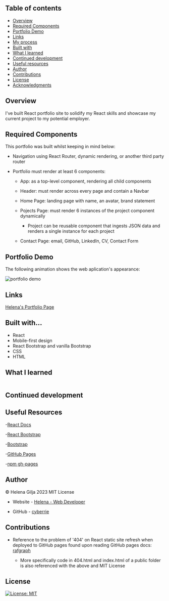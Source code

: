 ## Table of contents

- [Overview](#overview)
- [Required Components](#acceptance-criteria)
- [Portfolio Demo](#portfolio-demo)
- [Links](#links)
- [My process](#my-process)
- [Built with](#built-with)
- [What I learned](#what-i-learned)
- [Continued development](#continued-development)
- [Useful resources](#useful-resources)
- [Author](#author)
- [Contributions](#contributions)
- [License](#license)
- [Acknowledgments](#acknowledgments)

## Overview

I've built React portfolio site to solidify my React skills and showcase my current project to my potential employer.

## Required Components

This portfolio was built whilst keeping in mind below:

- Navigation using React Router, dynamic rendering, or another third party router

- Portfolio must render at least 6 components:

  - App: as a top-level component, rendering all child components

  - Header: must render across every page and contain a Navbar

  - Home Page: landing page with name, an avatar, brand statement

  - Pojects Page: must render 6 instances of the project component dynamically

    - Project can be reusable component that ingests JSON data and renders a single instance for each project

  - Contact Page: email, GitHub, LinkedIn, CV, Contact Form

## Portfolio Demo

The following animation shows the web aplication's appearance:

![portfolio demo]()

## Links

[Helena's Portfolio Page](https://cyberrie.github.io/react-portfolio-hg/)

## Built with...

- React
- Mobile-first design
- React Bootstrap and vanilla Bootstrap
- CSS
- HTML

## What I learned

```

```

## Continued development

## Useful Resources

-[React Docs](https://beta.reactjs.org/)

-[React Bootstrap](https://react-bootstrap.github.io/)

-[Bootstrap](https://getbootstrap.com/)

-[GitHub Pages](https://docs.github.com/en/pages/getting-started-with-github-pages/creating-a-github-pages-site)

-[npm gh-pages](https://github.com/tschaub/gh-pages)

## Author

©️ Helena Gilja 2023 MIT License

- Website - [Helena - Web Developer](https://cyberrie.github.io/helenagilja-portfolio/)

- GitHub - [cyberrie](https://github.com/cyberrie)

## Contributions

- Reference to the problem of '404' on React static site refresh when deployed to GitHub pages found upon reading GitHub pages docs: [rafgraph](https://github.com/rafgraph/spa-github-pages)

  - More specifically code in 404.html and index.html of a public folder is also referenced with the above and MIT License

## License

[![License: MIT](https://img.shields.io/badge/License-MIT-yellow.svg)](https://opensource.org/licenses/MIT)
